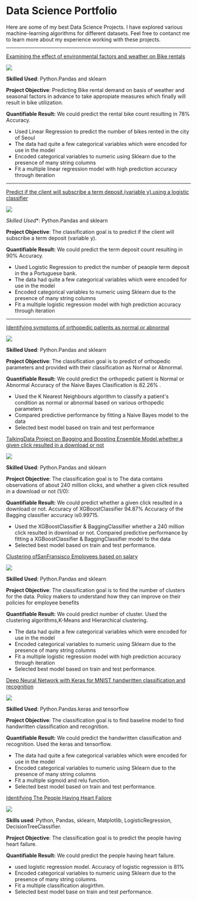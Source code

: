 # Data Science Portfolio

Here are some of my best Data Science Projects. I have explored various machine-learning algorithms for different datasets. Feel free to contanct me to learn more about my experience working with these projects.

***

[Examining the effect of environmental factors and weather on Bike rentals](https://github.com/salauddinkhan1986/Linear-regression-project/blob/master/Linear_Regression_.ipynb)

<img src="images/seoul-bikes.jpeg?raw=true"/>

**Skilled Used**: Python.Pandas and sklearn

**Project Objective**: Predicting Bike rental demand on basis of weather and seasonal factors in advance to take appropiate measures which finally will result in bike utilization.

**Quantifiable Result:** We could predict the rental bike count resulting in 78% Accuracy.
- Used Linear Regression to predict the number of bikes rented in the city of Seoul
- The data had quite a few categorical variables which were encoded for use in the model
- Encoded categorical variables to numeric using Sklearn due to the presence of many string columns
- Fit a multiple linear regression model with high prediction accuracy through iteration

***

[ Predict if the client will subscribe a term deposit (variable y).using a logistic classifier](https://github.com/salauddinkhan1986/LOGISTIC-REGRESSION-PROJECT/blob/main/logistic_regression.ipynb)

<img src="images/bank.jpeg?raw=true"/>

*Skilled Used**: Python.Pandas and sklearn

**Project Objective**: The classification goal is to predict if the client will subscribe a term deposit (variable y).

**Quantifiable Result:** We could predict the term deposit count resulting in 90% Accuracy.
- Used Logistic Regression to predict the number of peaople term deposit in the a Portuguese bank.
- The data had quite a few categorical variables which were encoded for use in the model
- Encoded categorical variables to numeric using Sklearn due to the presence of many string columns
- Fit a multiple logistic regression model with high prediction accuracy through iteration

***

[Identifying symptoms of orthopedic patients as normal or abnormal](https://github.com/salauddinkhan1986/KNN-NB-project)

<img src="images/knee-brace-ortho.png?raw=true"/>

**Skilled Used**: Python.Pandas and sklearn

**Project Objective**: The classification goal is to predict of orthopedic parameters and provided with their classification as Normal or Abnormal.

**Quantifiable Result:** We could predict the orthopedic patient is Normal or Abnormal Accuracy of the Naive Bayes Clasification is 82.26% .
- Used the K Nearest Neighbours algorithm to classify a patient's condition as normal or abnormal based on various orthopedic parameters
- Compared predictive performance by fitting a Naive Bayes model to the data
- Selected best model based on train and test performance

[TalkingData Project on Bagging and Boosting Ensemble Model,whether a given click resulted in a download or not](https://github.com/salauddinkhan1986/Bagging-Boosting-Project/blob/main/Bagging_and_Boosting_project.ipynb)

<img src="images/data.jpeg?raw=true"/>

**Skilled Used**: Python.Pandas and sklearn

**Project Objective**: The classification goal is to The data contains observations of about 240 million clicks, and whether a given click resulted in a download or not (1/0): 

**Quantifiable Result:** We could predict whether a given click resulted in a download or not.
Accuracy of XGBoostClassifier 94.87%
Accuracy of the Bagging classifier accuracy is0.99715.
- Used the XGBoostClassifier & BaggingClassifier whether a 240 million click resulted in download or not.
Compared predictive performance by fitting a XGBoostClassifier & BaggingClassifier model to the data
- Selected best model based on train and test performance.

[Clustering ofSanFransisco Employees based on salary](https://github.com/salauddinkhan1986/Kmeans-cluster-project/blob/main/Kmeans.ipynb)

<img src="images/cluster.jpeg?raw=true"/>

**Skilled Used**: Python.Pandas and sklearn

**Project Objective**: The classification goal is to find the number of clusters for the data. Policy makers to understand how they can improve on their policies for employee benefits

**Quantifiable Result:** We could predict number of cluster.
Used the clustering algorithms,K-Means and Hierarchical clustering.
- The data had quite a few categorical variables which were encoded for use in the model
- Encoded categorical variables to numeric using Sklearn due to the presence of many string columns
- Fit a multiple logistic regression model with high prediction accuracy through iteration
- Selected best model based on train and test performance.


[Deep Neural Network with Keras for MNIST handwritten classification and recognition](https://github.com/salauddinkhan1986/Hand-writing-Recoginition-project)

<img src="images/neural.jpeg?raw=true"/>


**Skilled Used**: Python.Pandas.keras and tensorflow

**Project Objective**: The classification goal is to find baseline model to find handwritten classification and recognition.

**Quantifiable Result:** We could predict the handwritten classification and recognition.
Used the keras and tensorflow.
- The data had quite a few categorical variables which were encoded for use in the model
- Encoded categorical variables to numeric using Sklearn due to the presence of many string columns
- Fit a multiple sigmoid and relu function.
- Selected best model based on train and test performance.

[Identifying The People Having Heart Failore](https://github.com/salauddinkhan1986/Heart-desease-prediction)

<img src="images/heart.jpeg?raw=true"/>


**Skills used**: Python, Pandas, sklearn, Matplotlib,
LogisticRegression, DecisionTreeClassifier.

**Project Objective**: The classification goal is to predict the people having heart failure.

**Quantifiable Result:** We could predict the people having heart failure.
- used  logistic regression model.
 Accuracy of logistic regression is 81%
- Encoded categorical variables to numeric using Sklearn due to the presence of many string columns.
- Fit a multiple classification alogirthm.
- Selected best model base on train and test performance.

